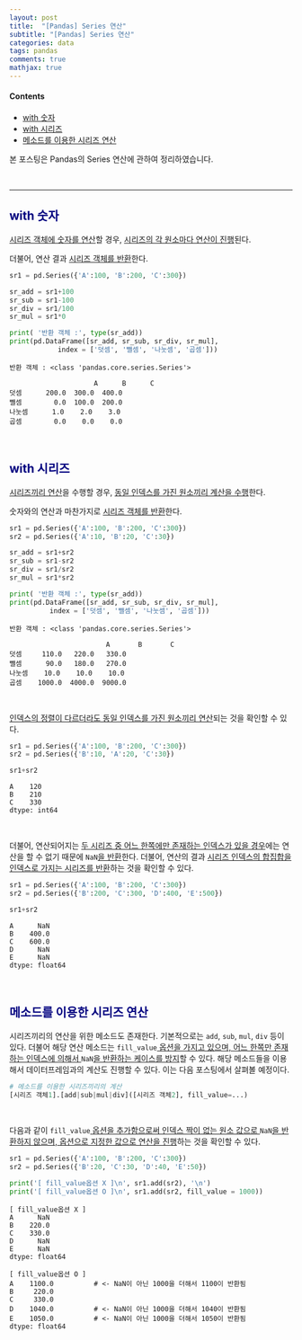 ```yaml
---
layout: post
title:  "[Pandas] Series 연산"
subtitle: "[Pandas] Series 연산"
categories: data
tags: pandas
comments: true
mathjax: true
---
```

#### Contents
- [with 숫자](#with-숫자)
- [with 시리즈](#with-시리즈)
- [메소드를 이용한 시리즈 연산](#메소드를-이용한-시리즈-연산)

본 포스팅은 Pandas의 Series 연산에 관하여 정리하였습니다.

<br>

---

## <span style="color:navy">with 숫자<span>

<u>시리즈 객체에 숫자를 연산</u>할 경우, <u>시리즈의 각 원소마다 연산이 진행</u>된다. <br>

더불어, 연산 결과 <u>시리즈 객체를 반환</u>한다. 

```python
sr1 = pd.Series({'A':100, 'B':200, 'C':300})

sr_add = sr1+100
sr_sub = sr1-100 
sr_div = sr1/100
sr_mul = sr1*0

print( '반환 객체 :', type(sr_add))
print(pd.DataFrame([sr_add, sr_sub, sr_div, sr_mul], 
			index = ['덧셈', '뺄셈', '나눗셈', '곱셈']))
```

```
반환 객체 : <class 'pandas.core.series.Series'>

				     A      B      C
덧셈      200.0  300.0  400.0
뺄셈        0.0  100.0  200.0
나눗셈      1.0    2.0    3.0
곱셈        0.0    0.0    0.0
```

<br>

## <span style="color:navy">with 시리즈<span>

<u>시리즈끼리 연산</u>을 수행할 경우, <u>동일 인덱스를 가진 원소끼리 계산을 수행</u>한다. <br>

숫자와의 연산과 마찬가지로 <u>시리즈 객체를 반환</u>한다.

```python
sr1 = pd.Series({'A':100, 'B':200, 'C':300})
sr2 = pd.Series({'A':10, 'B':20, 'C':30})

sr_add = sr1+sr2
sr_sub = sr1-sr2 
sr_div = sr1/sr2
sr_mul = sr1*sr2

print( '반환 객체 :', type(sr_add))
print(pd.DataFrame([sr_add, sr_sub, sr_div, sr_mul], 
		  index = ['덧셈', '뺄셈', '나눗셈', '곱셈']))
```

```
반환 객체 : <class 'pandas.core.series.Series'>
          
						A       B       C
덧셈     110.0   220.0   330.0
뺄셈      90.0   180.0   270.0
나눗셈    10.0    10.0    10.0
곱셈    1000.0  4000.0  9000.0
```

<br>

<u>인덱스의 정렬이 다르더라도 동일 인덱스를 가진 원소끼리 연산</u>되는 것을 확인할 수 있다.

```python
sr1 = pd.Series({'A':100, 'B':200, 'C':300})
sr2 = pd.Series({'B':10, 'A':20, 'C':30})

sr1+sr2
```

```
A    120
B    210
C    330
dtype: int64
```

<br>

더불어, 연산되어지는 <u>두 시리즈 중 어느 한쪽에만 존재하는 인덱스가 있을 경우</u>에는 연산을 할 수 없기 때문에 `NaN`<u>을 반환</u>한다. 더불어, 연산의 결과 <u>시리즈 인덱스의 합집합을 인덱스로 가지는 시리즈를 반환</u>하는 것을 확인할 수 있다.

```python
sr1 = pd.Series({'A':100, 'B':200, 'C':300})
sr2 = pd.Series({'B':200, 'C':300, 'D':400, 'E':500})

sr1+sr2
```

```
A      NaN
B    400.0
C    600.0
D      NaN
E      NaN
dtype: float64
```

<br>

## <span style="color:navy">메소드를 이용한 시리즈 연산<span>

시리즈끼리의 연산을 위한 메소드도 존재한다. 기본적으로는 `add`, `sub`, `mul`, `div` 등이 있다. 더불어 해당 연산 메소드는 `fill_value`<u> 옵션을 가지고 있으며, 어느 한쪽만 존재하는 인덱스에 의해서 </u>`NaN`<u>을 반환하는 케이스를 방지</u>할 수 있다. 해당 메소드들을 이용해서 데이터프레임과의 계산도 진행할 수 있다. 이는 다음 포스팅에서 살펴볼 예정이다.  

```python
# 메소드를 이용한 시리즈끼리의 계산
[시리즈 객체1].[add|sub|mul|div]([시리즈 객체2], fill_value=...)
```

<br>

다음과 같이 `fill_value`<u> 옵션을 추가함으로써 인덱스 짝이 없는 원소 값으로  </u>`NaN`<u>을 반환하지 않으며,  옵션으로 지정한 값으로 연산을 진행</u>하는 것을 확인할 수 있다.

```python
sr1 = pd.Series({'A':100, 'B':200, 'C':300})
sr2 = pd.Series({'B':20, 'C':30, 'D':40, 'E':50})

print('[ fill_value옵션 X ]\n', sr1.add(sr2), '\n')
print('[ fill_value옵션 O ]\n', sr1.add(sr2, fill_value = 1000))
```

```
[ fill_value옵션 X ]
A      NaN
B    220.0
C    330.0
D      NaN
E      NaN
dtype: float64 

[ fill_value옵션 O ]
A    1100.0          # <- NaN이 아닌 1000을 더해서 1100이 반환됨
B     220.0
C     330.0
D    1040.0          # <- NaN이 아닌 1000을 더해서 1040이 반환됨
E    1050.0          # <- NaN이 아닌 1000을 더해서 1050이 반환됨
dtype: float64
```
